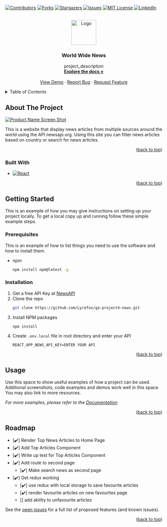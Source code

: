 <!-- Improved compatibility of back to top link: See: https://github.com/othneildrew/Best-README-Template/pull/73 -->
<a name="readme-top"></a>
<!--
*** Thanks for checking out the Best-README-Template. If you have a suggestion
*** that would make this better, please fork the repo and create a pull request
*** or simply open an issue with the tag "enhancement".
*** Don't forget to give the project a star!
*** Thanks again! Now go create something AMAZING! :D
-->



<!-- PROJECT SHIELDS -->
<!--
*** I'm using markdown "reference style" links for readability.
*** Reference links are enclosed in brackets [ ] instead of parentheses ( ).
*** See the bottom of this document for the declaration of the reference variables
*** for contributors-url, forks-url, etc. This is an optional, concise syntax you may use.
*** https://www.markdownguide.org/basic-syntax/#reference-style-links
-->
[![Contributors][contributors-shield]][contributors-url]
[![Forks][forks-shield]][forks-url]
[![Stargazers][stars-shield]][stars-url]
[![Issues][issues-shield]][issues-url]
[![MIT License][license-shield]][license-url]
[![LinkedIn][linkedin-shield]][linkedin-url]



<!-- PROJECT LOGO -->
<br />
<div align="center">
  <a href="https://github.com/Lyrefox/ga-project4-news">
    <img src="images/logo.png" alt="Logo" width="80" height="80">
  </a>

<h3 align="center">World Wide News</h3>

  <p align="center">
    project_description
    <br />
    <a href="https://github.com/Lyrefox/ga-project4-news"><strong>Explore the docs »</strong></a>
    <br />
    <br />
    <a href="https://github.com/Lyrefox/ga-project4-news">View Demo</a>
    ·
    <a href="https://github.com/Lyrefox/ga-project4-news/issues">Report Bug</a>
    ·
    <a href="https://github.com/Lyrefox/ga-project4-news/issues">Request Feature</a>
  </p>
</div>



<!-- TABLE OF CONTENTS -->
<details>
  <summary>Table of Contents</summary>
  <ol>
    <li>
      <a href="#about-the-project">About The Project</a>
      <ul>
        <li><a href="#built-with">Built With</a></li>
      </ul>
    </li>
    <li>
      <a href="#getting-started">Getting Started</a>
      <ul>
        <li><a href="#prerequisites">Prerequisites</a></li>
        <li><a href="#installation">Installation</a></li>
      </ul>
    </li>
    <li><a href="#roadmap">Roadmap</a></li>
  </ol>
</details>



<!-- ABOUT THE PROJECT -->
## About The Project

[![Product Name Screen Shot][product-screenshot]](https://example.com)

This is a website that display news articles from multiple sources around the world using the API newsapi.org.
Using this site you can filter news articles based on country or search for news articles.

<p align="right">(<a href="#readme-top">back to top</a>)</p>



### Built With

<!-- * [![Next][Next.js]][Next-url] -->
* [![React][React.js]][React-url]
<!-- * [![Vue][Vue.js]][Vue-url] -->
<!-- * [![Angular][Angular.io]][Angular-url] -->
<!-- * [![Svelte][Svelte.dev]][Svelte-url] -->
<!-- * [![Laravel][Laravel.com]][Laravel-url] -->
<!-- * [![Bootstrap][Bootstrap.com]][Bootstrap-url] -->
<!-- * [![JQuery][JQuery.com]][JQuery-url] -->

<p align="right">(<a href="#readme-top">back to top</a>)</p>



<!-- GETTING STARTED -->
## Getting Started

This is an example of how you may give instructions on setting up your project locally.
To get a local copy up and running follow these simple example steps.

### Prerequisites

This is an example of how to list things you need to use the software and how to install them.
* npm
  ```sh
  npm install npm@latest -g
  ```

### Installation

1. Get a free API Key at [NewsAPI](https://newsapi.org/)
2. Clone the repo
   ```sh
   git clone https://github.com/Lyrefox/ga-project4-news.git
   ```
3. Install NPM packages
   ```sh
   npm install
   ```
4. Create `.env.local` file in root directory and enter your API
   ```env
   REACT_APP_NEWS_API_KEY=ENTER YOUR API
   ```

<p align="right">(<a href="#readme-top">back to top</a>)</p>



<!-- USAGE EXAMPLES -->
## Usage

Use this space to show useful examples of how a project can be used. Additional screenshots, code examples and demos work well in this space. You may also link to more resources.

_For more examples, please refer to the [Documentation](https://example.com)_

<p align="right">(<a href="#readme-top">back to top</a>)</p>



<!-- ROADMAP -->
## Roadmap

- [✔️] Render Top News Articles to Home Page
- [✔️] Add Top Articles Component
- [✔️] Write up test for Top Articles Component
- [✔️] Add route to second page
    - [✔️] Make search news as second page
- [✔️] Get redux working
    - [✔️] use redux with local storage to save favourite articles
    - [✔️] render favourite articles on new favourites page
    - [] add ability to unfavourite articles

See the [open issues](https://github.com/Lyrefox/ga-project4-news/issues) for a full list of proposed features (and known issues).

<p align="right">(<a href="#readme-top">back to top</a>)</p>






<!-- MARKDOWN LINKS & IMAGES -->
<!-- https://www.markdownguide.org/basic-syntax/#reference-style-links -->
[contributors-shield]: https://img.shields.io/github/contributors/Lyrefox/ga-project4-news.svg?style=for-the-badge
[contributors-url]: https://github.com/Lyrefox/ga-project4-news/graphs/contributors
[forks-shield]: https://img.shields.io/github/forks/Lyrefox/ga-project4-news.svg?style=for-the-badge
[forks-url]: https://github.com/Lyrefox/ga-project4-news/network/members
[stars-shield]: https://img.shields.io/github/stars/Lyrefox/ga-project4-news.svg?style=for-the-badge
[stars-url]: https://github.com/Lyrefox/ga-project4-news/stargazers
[issues-shield]: https://img.shields.io/github/issues/Lyrefox/ga-project4-news.svg?style=for-the-badge
[issues-url]: https://github.com/Lyrefox/ga-project4-news/issues
[license-shield]: https://img.shields.io/github/license/Lyrefox/ga-project4-news.svg?style=for-the-badge
[license-url]: https://github.com/Lyrefox/ga-project4-news/blob/master/LICENSE.txt
[linkedin-shield]: https://img.shields.io/badge/-LinkedIn-black.svg?style=for-the-badge&logo=linkedin&colorB=555
[linkedin-url]: https://www.linkedin.com/in/matthewlea175/
[product-screenshot]: images/screenshot.png
[Next.js]: https://img.shields.io/badge/next.js-000000?style=for-the-badge&logo=nextdotjs&logoColor=white
[Next-url]: https://nextjs.org/
[React.js]: https://img.shields.io/badge/React-20232A?style=for-the-badge&logo=react&logoColor=61DAFB
[React-url]: https://reactjs.org/
[Vue.js]: https://img.shields.io/badge/Vue.js-35495E?style=for-the-badge&logo=vuedotjs&logoColor=4FC08D
[Vue-url]: https://vuejs.org/
[Angular.io]: https://img.shields.io/badge/Angular-DD0031?style=for-the-badge&logo=angular&logoColor=white
[Angular-url]: https://angular.io/
[Svelte.dev]: https://img.shields.io/badge/Svelte-4A4A55?style=for-the-badge&logo=svelte&logoColor=FF3E00
[Svelte-url]: https://svelte.dev/
[Laravel.com]: https://img.shields.io/badge/Laravel-FF2D20?style=for-the-badge&logo=laravel&logoColor=white
[Laravel-url]: https://laravel.com
[Bootstrap.com]: https://img.shields.io/badge/Bootstrap-563D7C?style=for-the-badge&logo=bootstrap&logoColor=white
[Bootstrap-url]: https://getbootstrap.com
[JQuery.com]: https://img.shields.io/badge/jQuery-0769AD?style=for-the-badge&logo=jquery&logoColor=white
[JQuery-url]: https://jquery.com
